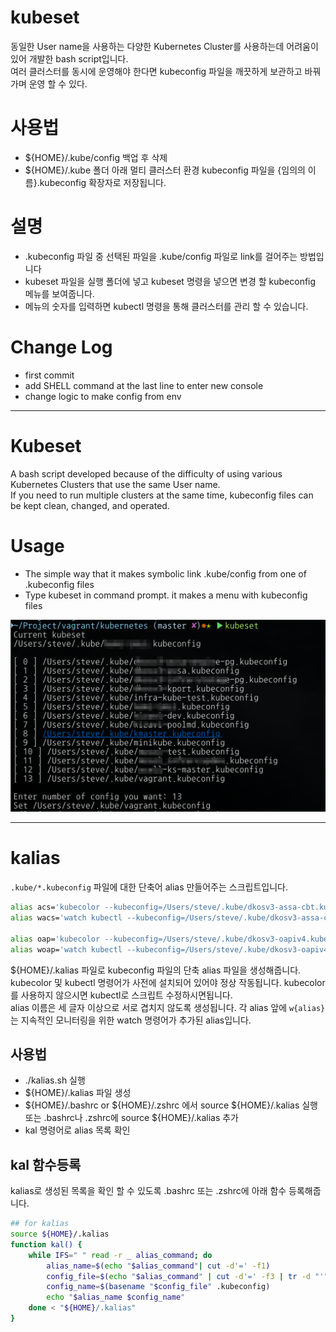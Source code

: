 kubeset
===

동일한 User name을 사용하는 다양한 Kubernetes Cluster를 사용하는데 어려움이 있어 개발한 bash script입니다.  
여러 클러스터를 동시에 운영해야 한다면 kubeconfig 파일을 깨끗하게 보관하고 바꿔가며 운영 할 수 있다.  


# 사용법
* ${HOME}/.kube/config 백업 후 삭제
* ${HOME}/.kube 폴더 아래 멀티 클러스터 환경 kubeconfig 파일을 {임의의 이름}.kubeconfig 확장자로 저장됩니다.


# 설명
* .kubeconfig 파일 중 선택된 파일을 .kube/config 파일로 link를 걸어주는 방법입니다
* kubeset 파일을 실행 폴더에 넣고 kubeset 명령을 넣으면 변경 할 kubeconfig 메뉴를 보여줍니다.
* 메뉴의 숫자를 입력하면 kubectl 명령을 통해 클러스터를 관리 할 수 있습니다.


# Change Log
* first commit
* add SHELL command at the last line to enter new console
* change logic to make config from env
  

---
Kubeset
===
A bash script developed because of the difficulty of using various Kubernetes Clusters that use the same User name.  
If you need to run multiple clusters at the same time, kubeconfig files can be kept clean, changed, and operated.  
  
  
# Usage
* The simple way that it makes symbolic link .kube/config from one of .kubeconfig files
* Type kubeset in command prompt. it makes a menu with kubeconfig files
  
  
![kubeset](./image/screen.png)  


---
kalias
===
`.kube/*.kubeconfig` 파일에 대한 단축어 alias 만들어주는 스크립트입니다.
```bash
alias acs='kubecolor --kubeconfig=/Users/steve/.kube/dkosv3-assa-cbt.kubeconfig'
alias wacs='watch kubectl --kubeconfig=/Users/steve/.kube/dkosv3-assa-cbt.kubeconfig'

alias oap='kubecolor --kubeconfig=/Users/steve/.kube/dkosv3-oapiv4.kubeconfig'
alias woap='watch kubectl --kubeconfig=/Users/steve/.kube/dkosv3-oapiv4.kubeconfig'
```
${HOME}/.kalias 파일로 kubeconfig 파일의 단축 alias 파일을 생성해줍니다.  
kubecolor 및 kubectl 명령어가 사전에 설치되어 있어야 정상 작동됩니다. kubecolor를 사용하지 않으시면 kubectl로 스크립트 수정하시면됩니다.  
alias 이름은 세 글자 이상으로 서로 겹치지 않도록 생성됩니다. 각 alias 앞에 `w{alias}`는 지속적인 모니터링을 위한 watch 명령어가 추가된 alias입니다.  

## 사용법
- ./kalias.sh 실행
- ${HOME}/.kalias 파일 생성
- ${HOME}/.bashrc or ${HOME}/.zshrc 에서 source ${HOME}/.kalias 실행 또는 .bashrc나 .zshrc에 source ${HOME}/.kalias 추가
- kal 명령어로 alias 목록 확인


## kal 함수등록
kalias로 생성된 목록을 확인 할 수 있도록 .bashrc 또는 .zshrc에 아래 함수 등록해줍니다.
```bash
## for kalias
source ${HOME}/.kalias
function kal() {
	while IFS=" " read -r _ alias_command; do
	    alias_name=$(echo "$alias_command"| cut -d'=' -f1)
		config_file=$(echo "$alias_command" | cut -d'=' -f3 | tr -d "'")
		config_name=$(basename "$config_file" .kubeconfig)
		echo "$alias_name $config_name"
    done < "${HOME}/.kalias"
}
```
